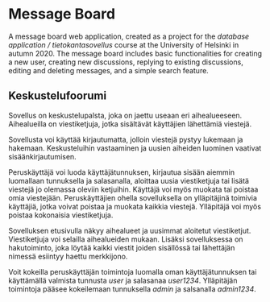 # Message Board

A message board web application, created as a project for the _database application / tietokantasovellus_
 course at the University of Helsinki in autumn 2020. The message board includes basic functionalities for creating a new user, creating new discussions, replying to existing discussions, editing and deleting messages, and a simple search feature.

## Keskustelufoorumi

Sovellus on keskustelupalsta, joka on jaettu useaan eri aihealueeseen.
Aihealueilla on viestiketjuja, jotka sisältävät käyttäjien lähettämiä
viestejä.

Sovellusta voi käyttää kirjautumatta, jolloin viestejä pystyy lukemaan
ja hakemaan. Keskusteluihin vastaaminen ja uusien aiheiden luominen 
vaativat sisäänkirjautumisen.

Peruskäyttäjä voi luoda käyttäjätunnuksen, kirjautua sisään
aiemmin luomallaan tunnuksella ja salasanalla, aloittaa uusia viestiketjuja 
tai lisätä viestejä jo olemassa oleviin ketjuihin. Käyttäjä voi 
myös muokata tai poistaa omia viestejään. Peruskäyttäjien ohella 
sovelluksella on ylläpitäjinä toimivia käyttäjiä, jotka voivat poistaa
ja muokata kaikkia viestejä. Ylläpitäjä voi myös poistaa kokonaisia 
viestiketjuja.

Sovelluksen etusivulla näkyy aihealueet ja uusimmat aloitetut viestiketjut.
Viestiketjuja voi selailla aihealueiden mukaan. Lisäksi sovelluksessa on 
hakutoiminto, joka löytää kaikki viestit joiden sisällössä tai lähettäjän 
nimessä esiintyy haettu merkkijono.

Voit kokeilla peruskäyttäjän toimintoja luomalla oman käyttäjätunnuksen 
tai käyttämällä valmista tunnusta _user_ ja salasanaa _user1234_. Ylläpitäjän
toimintoja pääsee kokeilemaan tunnuksella _admin_ ja salsanalla _admin1234_.
